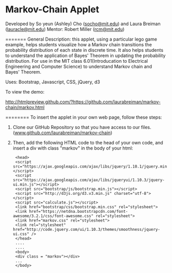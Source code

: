 Markov-Chain Applet
============
Developed by So yeun (Ashley) Cho (<socho@mit.edu>) and Laura Breiman (<lauracle@mit.edu>)
Mentor: Robert Miller (<rcm@mit.edu>)

=======
General Description: this applet, using a particular lego game example, helps students visualize how a Markov chain transitions the probability distribution of each state in discrete time. It also helps students to understand the application of Bayes' Theorem in updating the probability distribution. For use in the MIT class 6.01(Introducation to Electrical Engineering and Computer Science) to understand Markov chain and Bayes' Theorem.

Uses: Bootstrap, Javascript, CSS, jQuery, d3

To view the demo:

http://htmlpreview.github.com/?https://github.com/laurabreiman/markov-chain/markov.html

========
To insert the applet in your own web page, follow these steps:

1. Clone our GitHub Repository so that you have access to our files. (www.github.com/laurabreiman/markov-chain) 

2. Then, add the following HTML code to the head of your own code, and insert a div with class "markov" in the body of your html:

        <head>
        <script src="https://ajax.googleapis.com/ajax/libs/jquery/1.10.1/jquery.min.js"></script>
        <script src="https://ajax.googleapis.com/ajax/libs/jqueryui/1.10.3/jquery-ui.min.js"></script>
        <script src="bootstrap/js/bootstrap.min.js"></script>
        <script src="http://d3js.org/d3.v3.min.js" charset="utf-8"></script>
        <script src="calculate.js"></script>
        <link href="bootstrap/css/bootstrap.min.css" rel="stylesheet">
        <link href="https://netdna.bootstrapcdn.com/font-awesome/3.2.1/css/font-awesome.css" rel="stylesheet">
        <link href="markov.css" rel="stylesheet">
        <link rel="stylesheet" href="http://code.jquery.com/ui/1.10.3/themes/smoothness/jquery-ui.css" />
        </head>
        ....
        ....
        <body>
        <div class = "markov"></div>
        ...
        </body>
